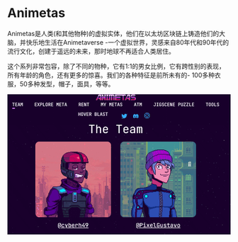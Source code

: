 # Animetas

<p>Animetas是人类(和其他物种)的虚拟实体，他们在以太坊区块链上铸造他们的大脑，并快乐地生活在Animetaverse -一个虚拟世界，灵感来自80年代和90年代的流行文化，创建于遥远的未来，那时地球不再适合人类居住。</p>
<p>这个系列非常包容，除了不同的物种，它有1:1的男女比例，它有跨性别的表现，所有年龄的角色，还有更多的惊喜。我们的各种特征是前所未有的- 100多种衣服，50多种发型，帽子，面具，等等。</p>

![1](1.PNG)


